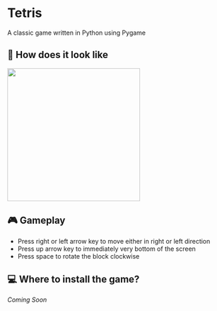 # Tetris

A classic game written in Python using Pygame

## 👀 How does it look like

<img src='https://cdn.discordapp.com/attachments/902784727264673842/934357662823506030/unknown.png' style='height: 300px'>

## 🎮 Gameplay

-   Press right or left arrow key to move either in right or left direction
-   Press up arrow key to immediately very bottom of the screen
-   Press space to rotate the block clockwise

## 💻 Where to install the game?

_Coming Soon_
